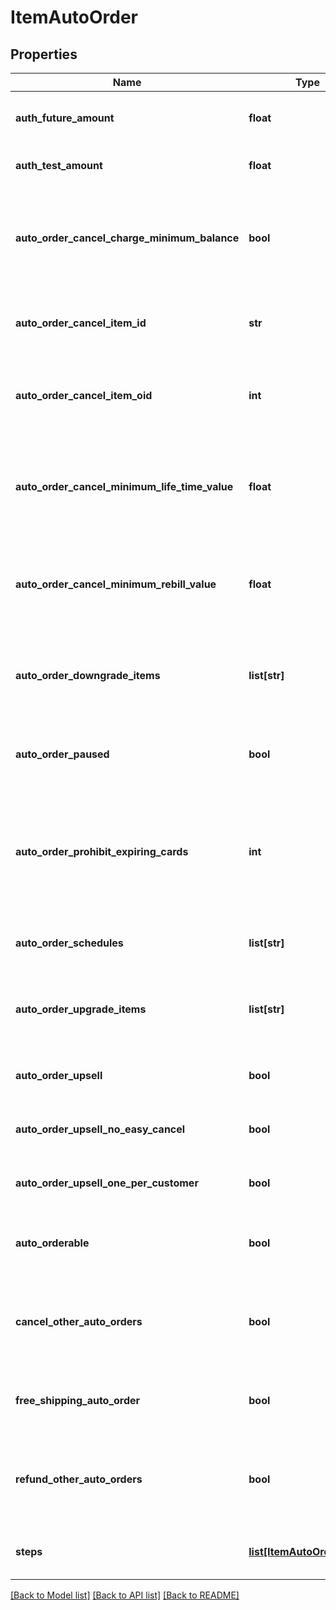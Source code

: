 # ItemAutoOrder

## Properties
Name | Type | Description | Notes
------------ | ------------- | ------------- | -------------
**auth_future_amount** | **float** | Amount to try and authorize for the future rebill | [optional] 
**auth_test_amount** | **float** | Amount to try and test authorize | [optional] 
**auto_order_cancel_charge_minimum_balance** | **bool** | If true, the cost of the cancel item will be the remaining balance of the minimum rebill or lifetime value | [optional] 
**auto_order_cancel_item_id** | **str** | Item id to attempt charging the customer for if they cancel | [optional] 
**auto_order_cancel_item_oid** | **int** | Item object identifier to attempt charging the customer for if they cancel | [optional] 
**auto_order_cancel_minimum_life_time_value** | **float** | The minimum life time value that must be paid in order to not be charged the cancellation item. | [optional] 
**auto_order_cancel_minimum_rebill_value** | **float** | The minimum rebill value that must be paid in order to not be charged the cancellation item. | [optional] 
**auto_order_downgrade_items** | **list[str]** | List of downgrade items presented to customer service representatives | [optional] 
**auto_order_paused** | **bool** | True if the rebill processing of this item is paused | [optional] 
**auto_order_prohibit_expiring_cards** | **int** | Minimum number of months before expiration for the card.  Overrides the account level setting if higher.  Set to zero to disable. | [optional] 
**auto_order_schedules** | **list[str]** | The user selectable schedules that are available | [optional] 
**auto_order_upgrade_items** | **list[str]** | List of upgrade items presented to customer service representatives | [optional] 
**auto_order_upsell** | **bool** | True if this item uses a fixed upsell step schedule | [optional] 
**auto_order_upsell_no_easy_cancel** | **bool** | Do not send the easy cancel email to the customer | [optional] 
**auto_order_upsell_one_per_customer** | **bool** | Limit the purchase of this item to one per customer | [optional] 
**auto_orderable** | **bool** | True if this item can be automatically ordered by the customer | [optional] 
**cancel_other_auto_orders** | **bool** | True if other auto orders for this customer should be canceled when this item is ordered | [optional] 
**free_shipping_auto_order** | **bool** | True if the customer should be given free shipping | [optional] 
**refund_other_auto_orders** | **bool** | True if other auto orders for this customer should refunded if this item is refunded. | [optional] 
**steps** | [**list[ItemAutoOrderStep]**](ItemAutoOrderStep.md) | The rebill steps if this auto order is an upsell | [optional] 

[[Back to Model list]](../README.md#documentation-for-models) [[Back to API list]](../README.md#documentation-for-api-endpoints) [[Back to README]](../README.md)


